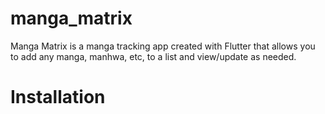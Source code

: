 # manga_matrix
Manga Matrix is a manga tracking app created with Flutter that allows you to add any manga, manhwa, etc, to a list and view/update as needed.

# Installation

